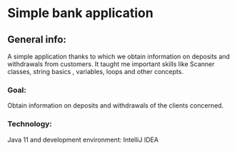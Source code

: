 # Simple bank application
## General info:
A simple application thanks to which we obtain information on
deposits and withdrawals from customers.
It taught me important skills like Scanner classes, string basics , variables, loops and other concepts.
### Goal:
Obtain information on deposits and withdrawals of the clients concerned.
### Technology:
Java 11 and development environment: IntelliJ IDEA
